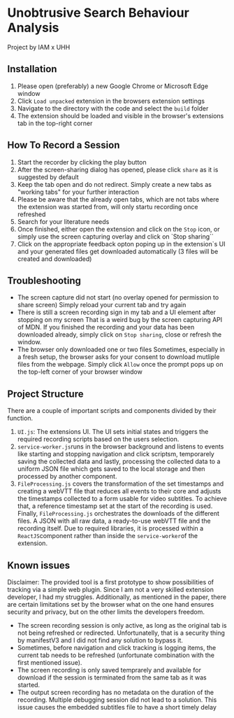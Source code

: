 # Unobtrusive Search Behaviour Analysis
Project by IAM x UHH

## Installation
1. Please open (preferably) a new Google Chrome or Microsoft Edge window
2. Click `Load unpacked` extension in the browsers extension settings
3. Navigate to the directory with the code and select the `build` folder
4. The extension should be loaded and visible in the browser's extensions tab in the top-right corner

## How To Record a Session
1. Start the recorder by clicking the play button
2. After the screen-sharing dialog has opened, please click `share` as it is suggested by default
3. Keep the tab open and do not redirect. Simply create a new tabs as "working tabs" for your further interaction
4. Please be aware that the already open tabs, which are not tabs where the extension was started from, will only startu recording once refreshed
5. Search for your literature needs
6. Once finished, either open the extension and click on the `Stop` icon, or simply use the screen capturing overlay and click on `Stop sharing``
7. Click on the appropriate feedback opton poping up in the extension`s UI and your generated files get downloaded automatically (3 files will be created and downloaded)


## Troubleshooting
- The screen capture did not start (no overlay opened for permission to share screen)
Simply reload your current tab and try again
- There is still a screen recording sign in my tab and a UI element after stopping on my screen
That is a weird bug by the screen capturing API of MDN. If you finished the recording and your data has been downloaded already, simply click on `Stop sharing`, close or refresh the window.
- The browser only downloaded one or two files
Sometimes, especially in a fresh setup, the browser asks for your consent to download mutliple files from the webpage. Simply click `Allow` once the prompt pops up on the top-left corner of your browser window


## Project Structure
There are a couple of important scripts and components divided by their function.
1. `UI.js`: The extensions UI. The UI sets initial states and triggers the required recording scripts based on the users selection.
2. `service-worker.js`runs in the browser background and listens to events like starting and stopping navigation and click scriptsm, temporarely saving the collected data and lastly, processing the collected data to a uniform JSON file which gets saved to the local storage and then processed by another component.
3. `FileProcessing.js` covers the transformation of the set timestamps and creating a webVTT file that reduces all events to their core and adjusts the timestamps collected to a form usable for video subtitles. To achieve that, a reference timestamp set at the start of the recording is used. Finally, `FileProcessing.js` orchestrates the downloads of the different files. A JSON with all raw data, a ready-to-use webVTT file and the recording itself. Due to required libraries, it is processed within a `ReactJS`component rather than inside the `service-worker`of the extension.


## Known issues
Disclaimer: The provided tool is a first prototype to show possibilities of tracking via a simple web plugin. Since I am not a very skilled extension developer, I had my struggles. Additionally, as mentioned in the paper, there are certain limitations set by the browser what on the one hand ensures security and privacy, but on the other limits the developers freedom.
- The screen recording session is only active, as long as the original tab is not being refreshed or redirected. Unfortunatelly, that is a security thing by manifestV3 and I did not find any solution to bypass it.
- Sometimes, before navigation and click tracking is logging items, the current tab needs to be refreshed (unfortunate combination with the first mentioned issue).
- The screen recording is only saved temprarely and available for download if the session is terminated from the same tab as it was started.
- The output screen recording has no metadata on the duration of the recording. Multiple debugging session did not lead to a solution. This issue causes the embedded subtitles file to have a short timely delay